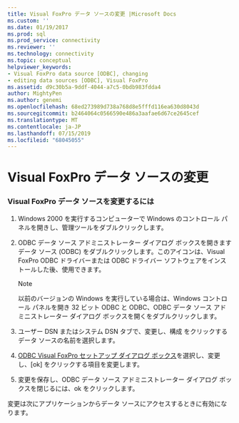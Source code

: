 ```yaml
---
title: Visual FoxPro データ ソースの変更 |Microsoft Docs
ms.custom: ''
ms.date: 01/19/2017
ms.prod: sql
ms.prod_service: connectivity
ms.reviewer: ''
ms.technology: connectivity
ms.topic: conceptual
helpviewer_keywords:
- Visual FoxPro data source [ODBC], changing
- editing data sources [ODBC], Visual FoxPro
ms.assetid: d9c30b5a-9ddf-4044-a7c5-0bdb983fdda4
author: MightyPen
ms.author: genemi
ms.openlocfilehash: 68ed273989d738a768d8e5fffd116ea630d8043d
ms.sourcegitcommit: b2464064c0566590e486a3aafae6d67ce2645cef
ms.translationtype: MT
ms.contentlocale: ja-JP
ms.lasthandoff: 07/15/2019
ms.locfileid: "68045055"
---
```

# <a name="modifying-a-visual-foxpro-data-source"></a>Visual FoxPro データ ソースの変更
### <a name="to-modify-a-visual-foxpro-data-source"></a>Visual FoxPro データ ソースを変更するには  
  
1.  Windows 2000 を実行するコンピューターで Windows のコントロール パネルを開きし、管理ツールをダブルクリックします。  
  
2.  ODBC データ ソース アドミニストレーター ダイアログ ボックスを開きますデータ ソース (ODBC) をダブルクリックします。このアイコンは、Visual FoxPro ODBC ドライバーまたは ODBC ドライバー ソフトウェアをインストールした後、使用できます。  
  
    > [!NOTE]  
    >  以前のバージョンの Windows を実行している場合は、Windows コントロール パネルを開き 32 ビット ODBC と ODBC、ODBC データ ソース アドミニストレーター ダイアログ ボックスを開くをダブルクリックします。  
  
3.  ユーザー DSN またはシステム DSN タブで、変更し、構成 をクリックするデータ ソースの名前を選択します。  
  
4.  [ODBC Visual FoxPro セットアップ ダイアログ ボックス](../../odbc/microsoft/odbc-visual-foxpro-setup-dialog-box.md)を選択し、変更し、[ok] をクリックする項目を変更します。  
  
5.  変更を保存し、ODBC データ ソース アドミニストレーター ダイアログ ボックスを閉じるには、ok をクリックします。  
  
 変更は次にアプリケーションからデータ ソースにアクセスするときに有効になります。
